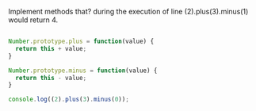Implement methods that? during the execution of line
(2).plus(3).minus(1) would return 4.

```javascript

Number.prototype.plus = function(value) {
  return this + value;
}

Number.prototype.minus = function(value) {
  return this - value;
}

console.log((2).plus(3).minus(0));
```